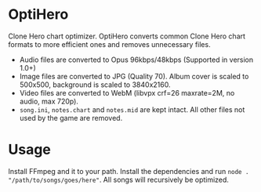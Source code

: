 # OptiHero
Clone Hero chart optimizer. OptiHero converts common Clone Hero chart formats to more efficient ones and removes unnecessary files.
* Audio files are converted to Opus 96kbps/48kbps (Supported in version 1.0+)
* Image files are converted to JPG (Quality 70). Album cover is scaled to 500x500, background is scaled to 3840x2160.
* Video files are converted to WebM (libvpx crf=26 maxrate=2M, no audio, max 720p).
* `song.ini`, `notes.chart` and `notes.mid` are kept intact. All other files not used by the game are removed.

# Usage
Install FFmpeg and it to your path. Install the dependencies and run `node . "/path/to/songs/goes/here"`. All songs will recursively be optimized.